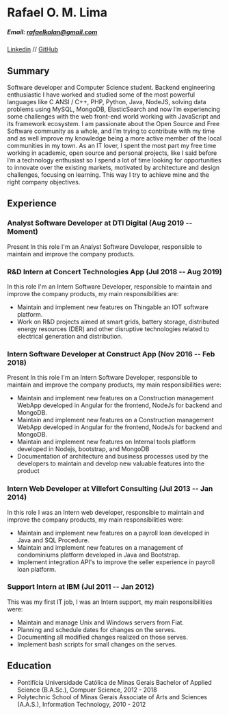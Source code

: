 # Rafael O. M. Lima
##### Email: rafaelkalan@gmail.com
[Linkedin](https://www.linkedin.com/in/rafael-lima-6348353b/) // [GitHub](https://github.com/rafaelkalan)

## Summary
  Software developer and Computer Science student. Backend engineering enthusiastic I have worked and studied some of the most powerful languages like C ANSI / C++, PHP, Python, Java, NodeJS, solving data problems using MySQL, MongoDB, ElasticSearch and now I’m experiencing some challenges with the web front-end world working with JavaScript and its framework ecosystem. I am passionate about the Open Source and Free Software community as a whole, and I’m trying to contribute with my time and as well improve my knowledge being a more active member of the local communities in my town. As an IT lover, I spent the most part my free time working in academic, open source and personal projects, like I said before I’m a technology enthusiast so I spend a lot of time looking for opportunities to innovate over the existing markets, motivated by architecture and design challenges, focusing on learning. This way I try to achieve mine and the right company objectives.

## Experience


### Analyst Software Developer at DTI Digital (Aug 2019 -- Moment)  
Present In this role I'm an Analyst Software Developer, responsible to maintain and improve the company products.

### R&D Intern at Concert Technologies App (Jul 2018 -- Aug 2019)  
In this role I'm an Intern Software Developer, responsible to maintain and improve the company products, my main responsibilities are:
 - Maintain and implement new features on Thingable an IOT software platform.
 - Work on R&D projects aimed at smart grids, battery storage, distributed energy resources (DER) and other disruptive technologies related to electrical generation and distribution.

### Intern Software Developer at Construct App (Nov 2016 -- Feb 2018)  
Present In this role I'm an Intern Software Developer, responsible to maintain and improve the company products, my main responsibilities were:
- Maintain and implement new features on a Construction management WebApp developed in Angular for the frontend, NodeJs for backend and MongoDB. 
- Maintain and implement new features on a Construction management WebApp developed in Angular for the frontend, NodeJs for backend and MongoDB. 
- Maintain and implement new features on Internal tools platform developed in Nodejs, bootstrap, and MongoDB 
- Documentation of architecture and business processes used by the developers to maintain and develop new valuable features into the product

### Intern Web Developer at Villefort Consulting (Jul 2013 -- Jan 2014) 
In this role I was an Intern web developer, responsible to maintain and improve the company products, my main responsibilities were:
- Maintain and implement new features on a payroll loan developed in Java and SQL Procedure.
- Maintain and implement new features on a management of condominiums platform developed in Java and Bootstrap.
- Implement integration API's to improve the seller experience in payroll loan platform.

### Support Intern at IBM (Jul 2011 -- Jan 2012)  
This was my first IT job, I was an Intern support, my main responsibilities were: 
- Maintain and manage Unix and Windows servers from Fiat. 
- Planning and schedule dates for changes on the serves.
- Documenting all modified changes realized on those serves.
- Implement bash scripts for small changes  on the serves.

## Education 
- Pontifícia Universidade Católica de Minas Gerais Bachelor of Applied Science (B.A.Sc.), Compuer Science, 2012 - 2018 
- Polytechnic School of Minas Gerais Associate of Arts and Sciences (A.A.S.), Information Technology, 2010 - 2012

